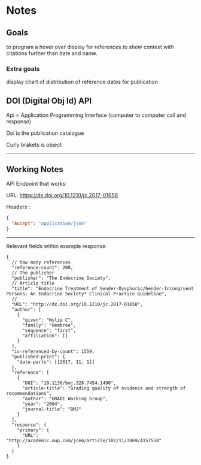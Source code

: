 # Notes

## Goals

to program a hover over display for references to show context with citations further than date and name.

### Extra goals

display chart of distribution of reference dates for publication

## DOI (Digital Obj Id) API

Api = Application Programming Interface (computer to computer call and response)

Doi is the publication catalogue

Curly brakets is object

---

## Working Notes

API Endpoint that works:

URL: https://dx.doi.org/10.1210/jc.2017-01658

Headers :

```json
{
  "Accept": "application/json"
}
```

---

Relevant fields within example response:

```jsonc
{
  // how many references
  "reference-count": 200,
  // The publisher
  "publisher": "The Endocrine Society",
  // Article title
  "title": "Endocrine Treatment of Gender-Dysphoric/Gender-Incongruent Persons: An Endocrine Society* Clinical Practice Guideline",
  //
  "URL": "http://dx.doi.org/10.1210/jc.2017-01658",
  "author": [
    {
      "given": "Wylie C",
      "family": "Hembree",
      "sequence": "first",
      "affiliation": []
    }
  ],
  "is-referenced-by-count": 1559,
  "published-print": {
    "date-parts": [[2017, 11, 1]]
  },
  "reference": [
    {
      "DOI": "10.1136/bmj.328.7454.1490",
      "article-title": "Grading quality of evidence and strength of recommendations",
      "author": "GRADE Working Group",
      "year": "2004",
      "journal-title": "BMJ"
    }
  ],
  "resource": {
    "primary": {
      "URL": "http://academic.oup.com/jcem/article/102/11/3869/4157558"
    }
  }
}
```
